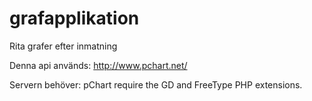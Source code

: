 # grafapplikation
Rita grafer efter inmatning

Denna api används: http://www.pchart.net/

Servern behöver: pChart require the GD and FreeType PHP extensions.
